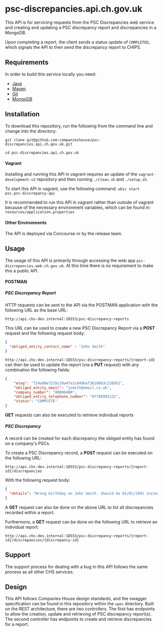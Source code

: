# psc-discrepancies.api.ch.gov.uk
This API is for servicing requests from the PSC Discrepancies web service and creating and updating a PSC discrepancy report and discrepancies in a MongoDB.

Upon completing a report, the client sends a status update of `COMPLETED`, which signals the API to then send the discrepancy report to CHIPS.

## Requirements

In order to build this service locally you need:

- [Java](http://www.oracle.com/technetwork/java/javase/downloads/jdk8-downloads-2133151.html)
- [Maven](https://maven.apache.org/download.cgi)
- [Git](https://git-scm.com/downloads)
- [MongoDB](https://www.mongodb.com)

## Installation

To download this repository, run the following from the command line and change into the directory:

```
git clone git@github.com:companieshouse/psc-discrepancies.api.ch.gov.uk.git

cd psc-discrepancies.api.ch.gov.uk
```
#### Vagrant

Installing and running this API in vagrant requires an update of the `vagrant-development-v2` repository and then running `./clean.sh` and `./setup.sh`.

To start this API in vagrant, use the following command: `ubic start psc.psc-discrepancy-api`

It is recommended to run this API in vagrant rather than outside of vagrant because of the necessary environment variables, which can be found in: `resources/application.properties`

#### Other Environments

The API is deployed via Concourse or by the release team.

## Usage

The usage of this API is primarily through accessing the web app `psc-discrepancies.web.ch.gov.uk`. At this time there is no requirement to make this a public API.

#### POSTMAN

##### PSC Discrepancy Report

HTTP requests can be sent to the API via the POSTMAN application with the following URL as the base URL: 

`http://api.chs-dev.internal:18553/psc-discrepancy-reports`

This URL can be used to create a new PSC Discrepancy Report via a __POST__ request and the following request body:
```json
{
  "obliged_entity_contact_name" : "John Smith"
}
```

`http://api.chs-dev.internal:18553/psc-discrepancy-reports/{report-id}` can then be used to update the report (via a __PUT__ request) with any combination the following fields:
```json
{
    "etag": "724a80e7235c29a4fa1c849bef36198b3c220561",
    "obliged_entity_email": "jsmith@email.co.uk",
    "company_number": "00006400",
    "obliged_entity_telephone_number": "07788991122",
    "status": "COMPLETE"
}
```

__GET__ requests can also be executed to retrieve individual reports

##### PSC Discrepancy

A record can be created for each discrepancy the obliged entity has found on a company's PSCs.

To create a PSC Discrepancy record, a __POST__ request can be executed on the following URL: 

`http://api.chs-dev.internal:18553/psc-discrepancy-reports/{report-id}/discrepancies`

With the following request body:

```json
{
  "details": "Wrong birthday on John Smith. Should be 01/01/1991 instead of 01/01/1992"
}
```

A __GET__ request can also be done on the above URL to list all discrepancies recorded within a report.

Furthermore, a __GET__ request can be done on the following URL to retrieve an individual report: 

`http://api.chs-dev.internal:18553/psc-discrepancy-reports/{report-id}/discrepancies/{discrepancy-id}`

## Support

The support process for dealing with a bug in this API follows the same process as all other CHS services.

## Design

This API follows Companies House design standards, and the swagger specification can be found in this repository within the `spec` directory.
Built on the REST architecture, there are two controllers. The first has endpoints to allow the creation, update and retrieving of PSC discrepancy report(s). The second controller has endpoints to create and retrieve discrepancies for a report.
